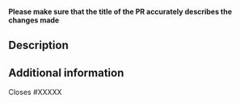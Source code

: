 **Please make sure that the title of the PR accurately describes the changes made**
## Description
<!--Description of the change-->

## Additional information
<!--
If this PR resolves an existing issue, replace Closes #XXXXX with the issue number, e.g Closes #1052
If this PR is related to an existing issue but does not resolve it, please mention the issue without the Closes keyword.
 -->
Closes #XXXXX
